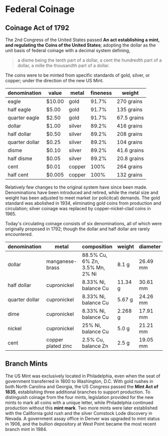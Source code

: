 # Federal Coinage

## Coinage Act of 1792

The 2nd Congress of the United States passed **An act establishing a mint, and regulating the Coins of the United States**; adopting the dollar as the unit basis of federal coinage with a decimal system defining,

> a disme being the tenth part of a dollar, a cent the hundredth part of a dollar, a mille the thousandth part of a dollar.

The coins were to be minted from specific standards of gold, silver, or copper; under the direction of the new US Mint.

denomination | value | metal | fineness | weight
--- | --- | --- | --- | ---
eagle | $10.00 | gold | 91.7% | 270 grains
half eagle | $5.00 | gold | 91.7% | 135 grains
quarter eagle | $2.50 | gold | 91.7% | 67.5 grains
dollar | $1.00 | silver | 89.2% | 416 grains
half dollar | $0.50 | silver | 89.2% | 208 grains
quarter dollar | $0.25 | silver | 89.2% | 104 grains
disme | $0.10 | silver | 89.2% | 41.6 grains
half disme | $0.05 | silver | 89.2% | 20.8 grains
cent | $0.01 | copper | 100% | 264 grains
half cent | $0.005 | copper | 100% | 132 grains

Relatively few changes to the original system have since been made. Denominations have been introduced and retired, while the metal size and weight has been adjusted to meet market (or policitcal) demands. The gold standard was abolished in 1934, eliminating gold coins from production and circulation; silver coinage was replaced by copper-nickel-clad coins in 1965.

Today's circulating coinage consists of six denominations, all of which were originally proposed in 1792; though the dollar and half dollar are rarely encountered.

denomination | metal | composition | weight | diameter | thickness | edge
--- | --- | --- | --- | --- | --- | ---
dollar | manganese-brass | 88.5% Cu, 6% Zn, 3.5% Mn, 2% Ni | 8.1 g | 26.49 mm | 2.0 mm | lettered
half dollar | cupronickel | 8.33% Ni, balance Cu | 11.34 g | 30.61 mm | 2.15 mm | reeded
quarter dollar | cupronickel | 8.33% Ni, balance Cu | 5.67 g | 24.26 mm | 1.75 mm | reeded
dime | cupronickel | 8.33% Ni, balance Cu | 2.268 g | 17.91 mm | 1.35 mm | reeded
nickel | cupronickel | 25% Ni, balance Cu | 5.0 g | 21.21 mm | 1.95 mm | plain
cent | copper plated zinc | 2.5% Cu, balance Zn | 2.5 g | 19.05 mm | 1.52 mm | plain

## Branch Mints

The US Mint was exclusively located in Philadelphia, even when the seat of government transferred in 1800 to Washington, D.C. With gold rushes in both North Carolina and Georgia, the US Congress passed the **Mint Act of 1835**, establishing three additional branches to support production. To distinguish coinage from the four mints, legislation provided for the new mints to mark all coins with a unique letter, while Philadelphia continued production without this **mint mark**. Two more mints were later established with the California gold rush and the silver Comstock Lode discovery in Nevada. A government assay office in Denver was upgraded to mint status in 1906, and the bullion depository at West Point became the most recent branch mint in 1984.
